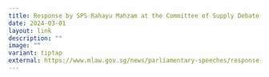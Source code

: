 ```yaml
---
title: Response by SPS Rahayu Mahzam at the Committee of Supply Debate 2024
date: 2024-03-01
layout: link
description: ""
image: ""
variant: tiptap
external: https://www.mlaw.gov.sg/news/parliamentary-speeches/response-by-sps-rahayu-mahzam-at-committee-of-supply-2024/
---
```

